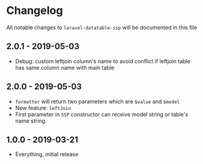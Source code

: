 # Changelog

All notable changes to `laravel-datatable-ssp` will be documented in this file

## 2.0.1 - 2019-05-03
- Debug: custom leftjoin column's name to avoid conflict if leftjoin table has same column name with main table 

## 2.0.0 - 2019-05-03
- `formatter` will return two parameters which are `$value` and `$model`
- New feature: `leftJoin`
- First parameter in `SSP` constructor can receive model string or table's name string.

## 1.0.0 - 2019-03-21
- Everything, initial release
